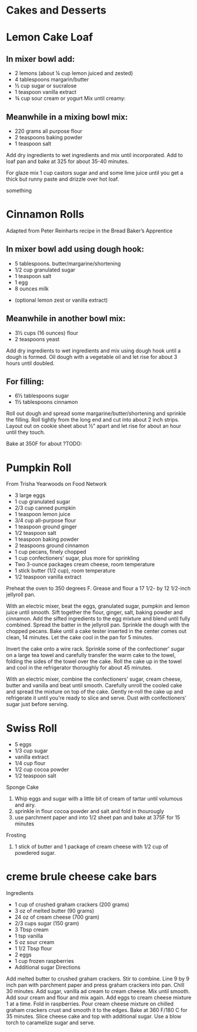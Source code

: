 # Cakes and Desserts
# Lemon Cake Loaf
## In mixer bowl add:

* 2 lemons (about ¼ cup lemon juiced and zested)
* 4 tablespoons margarin/butter
* ½ cup sugar or sucralose
* 1 teaspoon vanilla extract
* ¾ cup sour cream or yogurt
Mix until creamy:

## Meanwhile in a mixing bowl mix:

* 220 grams all purpose flour
* 2 teaspoons baking powder
* 1 teaspoon salt

Add dry ingredients to wet ingredients and mix until incorporated.
Add to loaf pan and bake at 325 for about 35-40 minutes.

For glaze mix 1 cup castors sugar and and some lime juice until you get a thick but runny paste and drizzle over hot loaf.

something

# Cinnamon Rolls

Adapted from Peter Reinharts recipe in the Bread Baker’s Apprentice

## In mixer bowl add using dough hook:

* 5 tablespoons. butter/margarine/shortening
* 1/2 cup granulated sugar
* 1 teaspoon salt
* 1 egg
* 8 ounces milk

- (optional lemon zest or vanilla extract)
## Meanwhile in another bowl mix:

* 3½ cups (16 ounces) flour
* 2 teaspoons yeast

Add dry ingredients to wet ingredients and mix using dough hook until a dough is formed.
Oil dough with a vegetable oil and let rise for about 3 hours until doubled.

## For filling:

* 6½ tablespoons sugar
* 1½ tablespoons cinnamon

Roll out dough and spread some margarine/butter/shortening and sprinkle the filling.
Roll tightly from the long end and cut into about 2 inch strips. Layout out on cookie sheet about ½” apart and let rise for about an hour until they touch.

Bake at 350F for about ?TODO:



# Pumpkin Roll

From Trisha Yearwoods on Food Network

* 3 large eggs
* 1 cup granulated sugar
* 2/3 cup canned pumpkin
* 1 teaspoon lemon juice
* 3/4 cup all-purpose flour
* 1 teaspoon ground ginger
* 1/2 teaspoon salt
* 1 teaspoon baking powder
* 2 teaspoons ground cinnamon
* 1 cup pecans, finely chopped
* 1 cup confectioners' sugar, plus more for sprinkling
* Two 3-ounce packages cream cheese, room temperature
* 1 stick butter (1/2 cup), room temperature
* 1/2 teaspoon vanilla extract

Preheat the oven to 350 degrees F. Grease and flour a 17 1/2- by 12 1/2-inch jellyroll pan.

With an electric mixer, beat the eggs, granulated sugar, pumpkin and lemon juice until smooth. Sift together the flour, ginger, salt, baking powder and cinnamon. Add the sifted ingredients to the egg mixture and blend until fully combined. Spread the batter in the jellyroll pan. Sprinkle the dough with the chopped pecans. Bake until a cake tester inserted in the center comes out clean, 14 minutes. Let the cake cool in the pan for 5 minutes.

Invert the cake onto a wire rack. Sprinkle some of the confectioner' sugar on a large tea towel and carefully transfer the warm cake to the towel, folding the sides of the towel over the cake. Roll the cake up in the towel and cool in the refrigerator thoroughly for about 45 minutes.

With an electric mixer, combine the confectioners' sugar, cream cheese, butter and vanilla and beat until smooth. Carefully unroll the cooled cake and spread the mixture on top of the cake. Gently re-roll the cake up and refrigerate it until you're ready to slice and serve. Dust with confectioners' sugar just before serving.


# Swiss Roll

* 5 eggs
* 1/3 cup sugar
* vanilla extract
* 1/4 cup flour
* 1/2 cup cocoa powder
* 1/2 teaspoon salt

Sponge Cake

1. Whip eggs and sugar with a little bit of cream of tartar until volumous and airy.
2. sprinkle in flour cocoa powder and salt and fold in thourougly
3. use parchment paper and into 1/2 sheet pan and bake at 375F for 15 minutes

Frosting

1. 1 stick of butter and 1 package of cream cheese with 1/2 cup of powdered sugar.

# creme brule cheese cake bars

Ingredients

* 1 cup of crushed graham crackers (200 grams)
* 3 oz of melted butter (90 grams)
* 24 oz of cream cheese (700 gram)
* 2/3 cups sugar (150 gram)
* 3 Tbsp cream
* 1 tsp vanilla
* 5 oz sour cream
* 1 1/2 Tbsp flour
* 2 eggs
* 1 cup frozen raspberries
* Additional sugar
Directions

Add melted butter to crushed graham crackers. Stir to combine. Line 9 by 9 inch pan with parchment paper and press graham crackers into pan. Chill 30 minutes.
Add sugar, vanilla ad cream to cream cheese. Mix until smooth. Add sour cream and flour and mix again.
Add eggs to cream cheese mixture 1 at a time. Fold in raspberries.
Pour cream cheese mixture on chilled graham crackers crust and smooth it to the edges.
Bake at 360 F/180 C for 35 minutes.
Slice cheese cake and top with additional sugar. Use a blow torch to caramelize sugar and serve.
